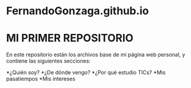 # FernandoGonzaga.github.io

# MI PRIMER REPOSITORIO

En este repositorio están los archivos base de mi página web personal, y contiene las siguientes secciones:

*¿Quién soy?
*¿De dónde vengo?
*¿Por qué estudio TICs?
*Mis pasatiempos
*Mis intereses